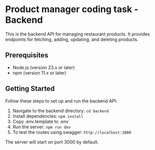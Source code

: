 # Product manager coding task - Backend

This is the backend API for managing restaurant products. It provides endpoints for fetching, adding, updating, and deleting products.

## Prerequisites

- Node.js (version 23.x or later)
- npm (version 11.x or later)

## Getting Started

Follow these steps to set up and run the backend API:

1. Navigate to the backend directory: `cd backend`
2. Install dependencies: `npm install`
3. Copy .env.template to .env
4. Run the server: `npm run dev`
5. To test the routes using swagger: `http://localhost:3000`

The server will start on port 3000 by default.
